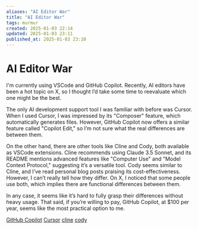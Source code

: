 ```yaml
---
aliases: "AI Editor War"
title: "AI Editor War"
tags: murmur
created: 2025-01-03 22:14
updated: 2025-01-03 23:11
published_at: 2025-01-03 23:10
---
```

# AI Editor War

I'm currently using VSCode and GitHub Copilot. Recently, AI editors have been a hot topic on X, so I thought I’d take some time to reevaluate which one might be the best.

The only AI development support tool I was familiar with before was Cursor. When I used Cursor, I was impressed by its "Composer" feature, which automatically generates files. However, GitHub Copilot now offers a similar feature called "Copilot Edit," so I’m not sure what the real differences are between them.

On the other hand, there are other tools like Cline and Cody, both available as VSCode extensions. Cline recommends using Claude 3.5 Sonnet, and its README mentions advanced features like "Computer Use" and "Model Context Protocol," suggesting it’s a versatile tool. Cody seems similar to Cline, and I’ve read personal blog posts praising its cost-effectiveness. However, I can’t really tell how they differ. On X, I noticed that some people use both, which implies there are functional differences between them.

In any case, it seems like it’s hard to fully grasp their differences without heavy usage. That said, if you’re willing to pay, GitHub Copilot, at $100 per year, seems like the most practical option to me.

[GitHub Copilot](https://github.com/features/copilot)
[Cursor](https://www.cursor.com/)
[cline](https://github.com/cline/cline)
[cody](https://github.com/sourcegraph/cody)